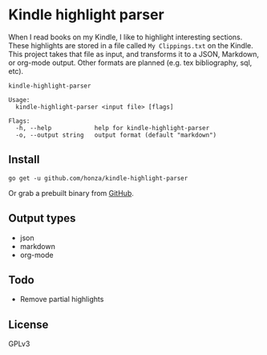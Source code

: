 Kindle highlight parser
=======================

When I read books on my Kindle, I like to highlight interesting sections.  These
highlights are stored in a file called `My Clippings.txt` on the Kindle.  This
project takes that file as input, and transforms it to a JSON, Markdown, or
org-mode output.  Other formats are planned (e.g. tex bibliography, sql, etc).

```
kindle-highlight-parser

Usage:
  kindle-highlight-parser <input file> [flags]

Flags:
  -h, --help            help for kindle-highlight-parser
  -o, --output string   output format (default "markdown")
```

Install
-------

```
go get -u github.com/honza/kindle-highlight-parser
```

Or grab a prebuilt binary from [GitHub][1].

Output types
------------

* json
* markdown
* org-mode

Todo
----

* Remove partial highlights

License
-------

GPLv3


[1]: https://github.com/honza/kindle-highlight-parser/releases

